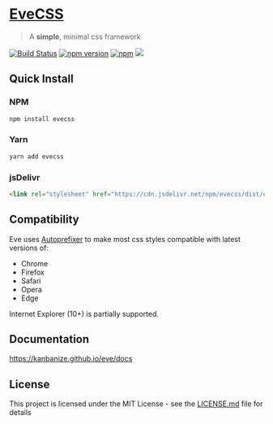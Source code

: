 # [EveCSS](https://kanbanize.github.io/eve)

> A **simple**, minimal css framework

[![Build Status](https://travis-ci.org/kanbanize/eve.svg?branch=master)](https://travis-ci.org/kanbanize/eve)
[![npm version](https://img.shields.io/npm/v/evecss.svg)](https://www.npmjs.com/package/evecss)
[![npm](https://img.shields.io/npm/dm/evecss.svg)](https://www.npmjs.com/package/evecss)
[![](https://data.jsdelivr.com/v1/package/npm/evecss/badge?style=rounded)](https://www.jsdelivr.com/package/npm/evecss)

## Quick Install

### NPM

```sh
npm install evecss
```

### Yarn

```sh
yarn add evecss
```

### jsDelivr

```html
<link rel="stylesheet" href="https://cdn.jsdelivr.net/npm/evecss/dist/eve.min.css">
```

## Compatibility

Eve uses [Autoprefixer](https://github.com/postcss/autoprefixer) to make most css styles compatible with latest versions of:

- Chrome
- Firefox
- Safari
- Opera
- Edge

Internet Explorer (10+) is partially supported.

## Documentation

<https://kanbanize.github.io/eve/docs>


## License

This project is licensed under the MIT License - see the [LICENSE.md](https://github.com/kanbanize/eve/blob/master/LICENSE) file for details
